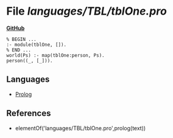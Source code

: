 # File _languages/TBL/tblOne.pro_
**[GitHub](https://github.com/softlang/yas/blob/master/languages/TBL/tblOne.pro)**
```
% BEGIN ...
:- module(tblOne, []).
% END ...
world(Ps) :- map(tblOne:person, Ps).
person((_, [_])).
```

## Languages
* [Prolog](../languages/Prolog.md)

## References
* elementOf('languages/TBL/tblOne.pro',prolog(text))
